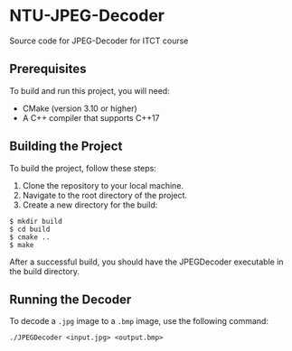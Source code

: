 # NTU-JPEG-Decoder
Source code for JPEG-Decoder for ITCT course

## Prerequisites

To build and run this project, you will need:

- CMake (version 3.10 or higher)
- A C++ compiler that supports C++17

## Building the Project

To build the project, follow these steps:
1. Clone the repository to your local machine.
2. Navigate to the root directory of the project.
3. Create a new directory for the build:

```
$ mkdir build
$ cd build
$ cmake ..
$ make
```

After a successful build, you should have the JPEGDecoder executable in the build directory.

## Running the Decoder

To decode a ```.jpg``` image to a ```.bmp``` image, use the following command:

```
./JPEGDecoder <input.jpg> <output.bmp>
```
